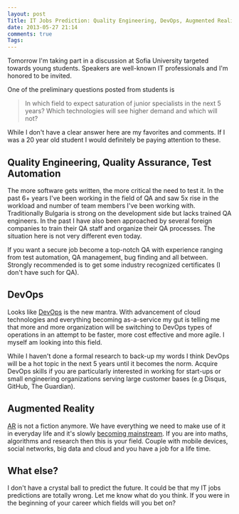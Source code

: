 ```yaml
---
layout: post
Title: IT Jobs Prediction: Quality Engineering, DevOps, Augmented Reality
date: 2013-05-27 21:14
comments: true
Tags:
---
```


Tomorrow I'm taking part in a discussion at Sofia University targeted towards
young students. Speakers are well-known IT professionals and I'm honored to be invited.

One of the preliminary questions posted from students is

> In which field to expect saturation of junior specialists in the next 5 years?
> Which technologies will see higher demand and which will not?

While I don't have a clear answer here are my favorites and comments. If I was a 20 year old
student I would definitely be paying attention to these. 

Quality Engineering, Quality Assurance, Test Automation
--------------------------------------------------------

The more software gets written, the more critical the need to test it.
In the past 6+ years I've been working in the field of QA and saw 5x rise in
the workload and number of team members I've been working with. Traditionally
Bulgaria is strong on the development side but lacks trained QA engineers.
In the past I have also been approached by several foreign companies to train
their QA staff and organize their QA processes. The situation here is not very
different even today. 

If you want a secure job become a top-notch QA with experience ranging from
test automation, QA management, bug finding and all between. Strongly recommended
is to get some industry recognized certificates (I don't have such for QA). 

DevOps
------

Looks like [DevOps](http://en.wikipedia.org/wiki/DevOps) is the new mantra.
With advancement of cloud technologies and everything becoming as-a-service
my gut is telling me that more and more organization will be switching to DevOps
types of operations in an attempt to be faster, more cost effective and more agile.
I myself am looking into this field. 

While I haven't done a formal research to back-up my words I think DevOps will be
a hot topic in the next 5 years until it becomes the norm. Acquire DevOps skills
if you are particularly interested in working for start-ups or small engineering
organizations serving large customer bases (e.g Disqus, GitHub, The Guardian).

Augmented Reality
------------------

[AR](http://en.wikipedia.org/wiki/Augmented_reality) is not a fiction anymore. 
We have everything we need to make use of it in everyday life and it's slowly 
[becoming mainstream](http://en.wikipedia.org/wiki/Google_Glass).
If you are into maths, algorithms and research then this is your field. Couple
with mobile devices, social networks, big data and cloud and you have a job
for a life time. 


What else?
----------

I don't have a crystal ball to predict the future. It could be that my IT jobs
predictions are totally wrong. Let me know what do you think. If you were in the
beginning of your career which fields will you bet on? 


